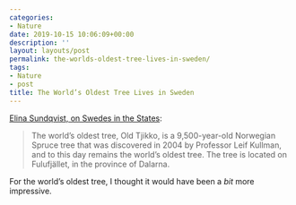 ```yaml
---
categories:
- Nature
date: 2019-10-15 10:06:09+00:00
description: ''
layout: layouts/post
permalink: the-worlds-oldest-tree-lives-in-sweden/
tags:
- Nature
- post
title: The World’s Oldest Tree Lives in Sweden
---
```


<p><a href="https://swedesinthestates.com/the-worlds-oldest-tree-lives-in-sweden/">Elina Sundqvist, on Swedes in the States</a>:</p>
<blockquote><p>
  The world’s oldest tree, Old Tjikko, is a 9,500-year-old Norwegian Spruce tree that was discovered in 2004 by Professor Leif Kullman, and to this day remains the world’s oldest tree. The tree is located on Fulufjället, in the province of Dalarna.
</p></blockquote>
<p>For the world’s oldest tree, I thought it would have been a <em>bit</em> more impressive.</p>